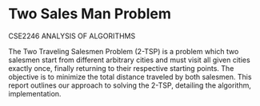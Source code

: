 # Two Sales Man Problem
 CSE2246 ANALYSIS OF ALGORITHMS

 
The Two Traveling Salesmen Problem (2-TSP) is a problem which two salesmen start from different arbitrary cities and must visit all given cities exactly once, finally returning to their respective starting points. The objective is to minimize the total distance traveled by both salesmen. This report outlines our approach to solving the 2-TSP, detailing the algorithm, implementation.
